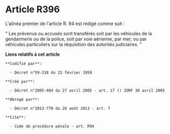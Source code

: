 # Article R396

L'alinéa premier de l'article R. 94 est rédigé comme suit : 

" Les prévenus ou accusés sont transférés soit par les véhicules de la gendarmerie ou de la police, soit par voie aérienne,
par mer, ou par véhicules particuliers sur la réquisition des autorités judiciaires. "

**Liens relatifs à cet article**

	**Codifié par**:

	  - Décret n°59-318 du 23 février 1959

	**Créé par**:

	  - Décret n°2005-404 du 27 avril 2005 - art. 17 () JORF 30 avril 2005

	**Abrogé par**:

	  - Décret n°2013-770 du 26 août 2013 - art. 7

	**Cite**:

	  - Code de procédure pénale - art. R94

